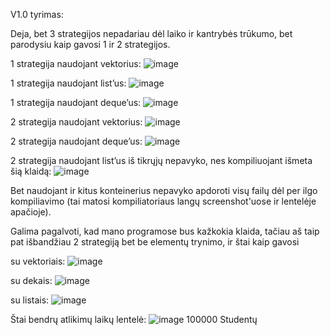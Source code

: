 V1.0 tyrimas:

Deja, bet 3 strategijos nepadariau dėl laiko ir kantrybės trūkumo, bet parodysiu kaip gavosi 1 ir 2 strategijos.

1 strategija naudojant vektorius:
![image](https://github.com/VakarisT/Objektinis-programavimas/assets/147090929/161d0fe9-9f9d-4161-b6f2-0aeb69c0e1b9)

1 strategija naudojant list’us:
![image](https://github.com/VakarisT/Objektinis-programavimas/assets/147090929/4c940c7f-4635-4dcb-8733-d42f9e159b56)

1 strategija naudojant deque’us:
![image](https://github.com/VakarisT/Objektinis-programavimas/assets/147090929/10edee5b-536c-438f-95cd-42c81300c12f)

2 strategija naudojant vektorius:
![image](https://github.com/VakarisT/Objektinis-programavimas/assets/147090929/ec6b4e0f-db6d-4810-a67d-abbf3cfdf9f0)

2 strategija naudojant deque’us:
![image](https://github.com/VakarisT/Objektinis-programavimas/assets/147090929/028ba0fc-bcf6-4686-8a5b-eac115d208c5)

2 strategija naudojant list’us iš tikrųjų nepavyko, nes kompiliuojant išmeta šią klaidą:
![image](https://github.com/VakarisT/Objektinis-programavimas/assets/147090929/fdc23330-8863-413e-aba6-c4232d619e14)

Bet naudojant ir kitus konteinerius nepavyko apdoroti visų failų dėl per ilgo kompiliavimo (tai matosi kompiliatoriaus langų screenshot'uose ir lentelėje apačioje).

Galima pagalvoti, kad mano programose bus kažkokia klaida, tačiau aš taip pat išbandžiau 2 strategiją bet be elementų trynimo, ir štai kaip gavosi

su vektoriais:
![image](https://github.com/VakarisT/Objektinis-programavimas/assets/147090929/7a1efd46-80b2-49a6-9866-47ec0be3ce26)

su dekais:
![image](https://github.com/VakarisT/Objektinis-programavimas/assets/147090929/ea28e732-7a98-462b-9311-73492951fa0d)

su listais:
![image](https://github.com/VakarisT/Objektinis-programavimas/assets/147090929/9bd8292c-d03a-4607-9a8f-cefa2aa48f67)

Štai bendrų atlikimų laikų lentelė:
![image](https://github.com/VakarisT/Objektinis-programavimas/assets/147090929/87aca2ca-ae76-439b-acd7-f2b92959f92c)
                                             100000 Studentų
